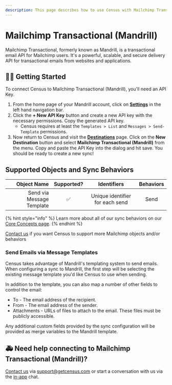 ```yaml
---
description: This page describes how to use Census with Mailchimp Transactional (Mandrill).
---
```


#  Mailchimp Transactional (Mandrill)

Mailchimp Transactional, formerly known as Mandrill, is a transactional email API for Mailchimp users. It's a powerful, scalable, and secure delivery API for transactional emails from websites and applications.

## 🏃‍♀️ Getting Started

To connect Census to Mailchimp Transactional (Mandrill), you'll need an API Key.

1. From the home page of your Mandrill account, click on [**Settings**](https://mandrillapp.com/settings) in the left hand navigation bar.
2. Click the **+ New API Key** button and create a new API key with the necessary permissions. Copy the generated API key.
   - Census requires at least the `Templates > List` and `Messages > Send-Template` permissions.
3. Now return to Census and visit the [**Destinations**](https://app.getcensus.com/workspaces/10341/destinations) page. Click on the **New Destination** button and select **Mailchimp Transactional (Mandrill)** from the menu. Copy and paste the API Key into the dialog and hit save. You should be ready to create a new sync!

## Supported Objects and Sync Behaviors <a href="#supported-objects-and-sync-behaviors" id="supported-objects-and-sync-behaviors"></a>

| **Object Name** | **Supported?** | **Identifiers** | **Behaviors** |
| --------------: | :------------: | :-----------: |:-------------:|
| Send via Message Template |        ✅       | Unique identifier for each send |     Send      |

{% hint style="info" %}
Learn more about all of our sync behaviors on our [Core Concepts page](../basics/core-concept/#the-different-sync-behaviors).
{% endhint %}

[Contact us](mailto:support@getcensus.com) if you want Census to support more Mailchimp objects and/or behaviors

### Send Emails via Message Templates

Census takes advantage of Mandrill's templating system to send emails. When configuring a sync to Mandrill, the first step will be selecting the existing message template you'd like Census to use when sending.

In addition to the template, you can also map a number of other fields to control the email:
- To - The email address of the recipient.
- From - The email address of the sender.
- Attachments - URLs of files to attach to the email. These files must be publicly accessible.

Any additional custom fields provided by the sync configuration will be provided as merge variables to the Mandrill template.


## 🚑 Need help connecting to Mailchimp Transactional (Mandrill)?

[Contact us](mailto:support@getcensus.com) via support@getcensus.com or start a conversation with us via the [in-app](https://app.getcensus.com) chat.
